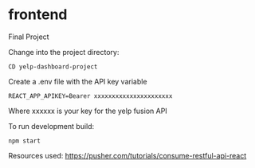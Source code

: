 # frontend

Final Project

Change into the project directory:
```
CD yelp-dashboard-project
```

Create a .env file with the API key variable
```
REACT_APP_APIKEY=Bearer xxxxxxxxxxxxxxxxxxxxxx
```
Where xxxxxx is your key for the yelp fusion API

To run development build:
```
npm start 
```

Resources used:
https://pusher.com/tutorials/consume-restful-api-react